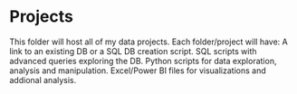 # Projects
This folder will host all of my data projects.
Each folder/project will have:
A link to an existing DB or a SQL DB creation script.
SQL scripts with advanced queries exploring the DB.
Python scripts for data exploration, analysis and manipulation.
Excel/Power BI files for visualizations and addional analysis.

